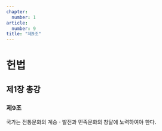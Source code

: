 ```yaml
---
chapter:
  number: 1
article:
  number: 9
title: "제9조"
---
```

# 헌법

## 제1장 총강

### 제9조

국가는 전통문화의 계승ㆍ발전과 민족문화의 창달에 노력하여야 한다. 
